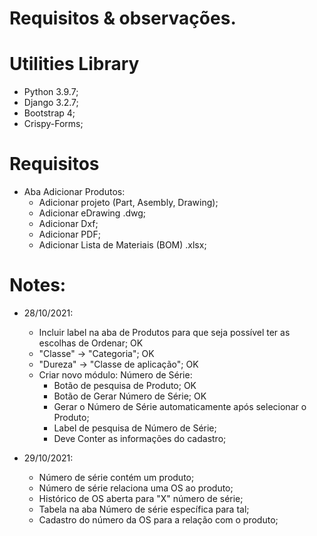 # Requisitos & observações.

# Utilities Library
  - Python 3.9.7;
  - Django 3.2.7;
  - Bootstrap 4;
  - Crispy-Forms;
 
# Requisitos
  - Aba Adicionar Produtos:
    - Adicionar projeto (Part, Asembly, Drawing);
    - Adicionar eDrawing .dwg;
    - Adicionar Dxf;
    - Adicionar PDF;
    - Adicionar Lista de Materiais (BOM) .xlsx;

# Notes:
  - 28/10/2021:  
    - Incluir label na aba de Produtos para que seja possível ter as escolhas de Ordenar; OK
    - "Classe" -> "Categoria"; OK
    - "Dureza" -> "Classe de aplicação"; OK
    - Criar novo módulo: Número de Série:
      - Botão de pesquisa de Produto; OK
      - Botão de Gerar Número de Série; OK
      - Gerar o Número de Série automaticamente após selecionar o Produto;
      - Label de pesquisa de Número de Série;
      - Deve Conter as informações do cadastro;

  - 29/10/2021:
    - Número de série contém um produto;
    - Número de série relaciona uma OS ao produto;
    - Histórico de OS aberta para "X" número de série;
    - Tabela na aba Número de série específica para tal;
    - Cadastro do número da OS para a relação com o produto;